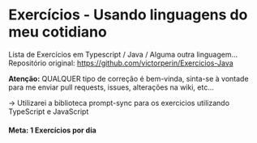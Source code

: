 # Exercícios - Usando linguagens do meu cotidiano

Lista de Exercícios em Typescript / Java / Alguma outra linguagem...
Repositório original: https://github.com/victorperin/Exercicios-Java

**Atenção:** QUALQUER tipo de correção é bem-vinda, sinta-se à vontade para me enviar pull requests, issues, alterações na wiki, etc...

-> Utilizarei a biblioteca prompt-sync para os exercicios utilizando TypeScript e JavaScript

#### Meta: 1 Exercícios por dia

